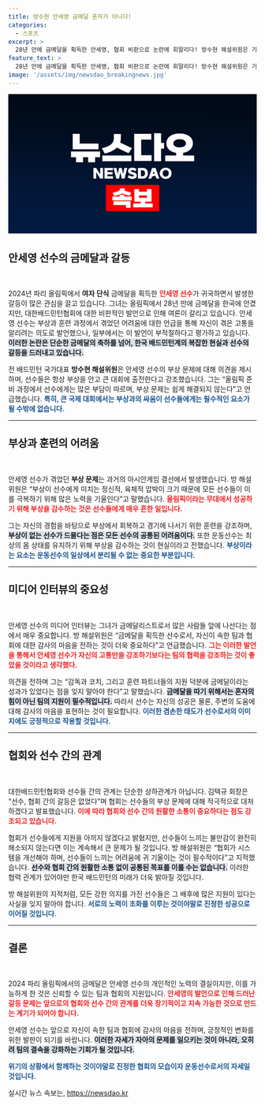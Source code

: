 ```yaml
---
title: 방수현 안세영 금메달 혼자가 아니다!
categories:
  - 스포츠
excerpt: >
  28년 만에 금메달을 획득한 안세영, 협회 비판으로 논란에 휘말리다! 방수현 해설위원은 기자회견 발언에 아쉬움을 드러내며 협회의 지원도 감사해야라고 지적. 금메달의 쾌거를 제대로 누리지 못하는 현실, 그 배경은?
feature_text: >
  28년 만에 금메달을 획득한 안세영, 협회 비판으로 논란에 휘말리다! 방수현 해설위원은 기자회견 발언에 아쉬움을 드러내며 협회의 지원도 감사해야라고 지적. 금메달의 쾌거를 제대로 누리지 못하는 현실, 그 배경은?
image: '/assets/img/newsdao_breakingnews.jpg'
---
```


<p><img src="/assets/img/newsdao_breakingnews.jpg" alt="firstkoreanews 속보" /></p>

<h2 data-ke-size="size26">안세영 선수의 금메달과 갈등</h2>

<p data-ke-size="size16">&nbsp;</p>

<p data-ke-size="size16">2024년 파리 올림픽에서 <b>여자 단식</b> 금메달을 획득한 <b><span style="color: #ee2323;">안세영 선수</span></b>가 귀국하면서 발생한 갈등이 많은 관심을 끌고 있습니다. 그녀는 올림픽에서 28년 만에 금메달을 한국에 안겼지만, 대한배드민턴협회에 대한 비판적인 발언으로 인해 여론이 갈리고 있습니다. 안세영 선수는 부상과 훈련 과정에서 겪었던 어려움에 대한 언급을 통해 자신이 겪은 고통을 알리려는 의도로 발언했으나, 일부에서는 이 발언이 부적절하다고 평가하고 있습니다. <b><span style="background-color: #21538527;">이러한 논란은 단순한 금메달의 축하를 넘어, 한국 배드민턴계의 복잡한 현실과 선수의 갈등을 드러내고 있습니다.</span></b></p>

<p data-ke-size="size16">전 배드민턴 국가대표 <b>방수현 해설위원</b>은 안세영 선수의 부상 문제에 대해 의견을 제시하며, 선수들은 항상 부상을 안고 큰 대회에 출전한다고 강조했습니다. 그는 “올림픽 준비 과정에서 선수에게는 많은 부담이 따르며, 부상 문제는 쉽게 해결되지 않는다”고 언급했습니다. <b><span style="color: #1a5490;">특히, 큰 국제 대회에서는 부상과의 싸움이 선수들에게는 필수적인 요소가 될 수밖에 없습니다.</span></b></p>

<hr>

<h2 data-ke-size="size26">부상과 훈련의 어려움</h2>

<p data-ke-size="size16">&nbsp;</p>

<p data-ke-size="size16">안세영 선수가 겪었던 <b>부상 문제</b>는 과거의 아시안게임 결선에서 발생했습니다. 방 해설위원은 “부상이 선수에게 미치는 정신적, 육체적 압박이 크기 때문에 모든 선수들이 이를 극복하기 위해 많은 노력을 기울인다”고 말했습니다. <b><span style="color: #ee2323;">올림픽이라는 무대에서 성공하기 위해 부상을 감수하는 것은 선수들에게 매우 흔한 일입니다.</span></b></p>

<p data-ke-size="size16">그는 자신의 경험을 바탕으로 부상에서 회복하고 경기에 나서기 위한 훈련을 강조하며, <b><span style="background-color: #21538527;">부상이 없는 선수가 드물다는 점은 모든 선수의 공통된 어려움이다.</span></b> 또한 운동선수는 최상의 몸 상태를 유지하기 위해 부상을 감수하는 것이 현실이라고 전했습니다. <b><span style="color: #1a5490;">부상이라는 요소는 운동선수의 일상에서 분리될 수 없는 중요한 부분입니다.</span></b></p>

<hr>

<h2 data-ke-size="size26">미디어 인터뷰의 중요성</h2>

<p data-ke-size="size16">&nbsp;</p>

<p data-ke-size="size16">안세영 선수의 미디어 인터뷰는 그녀가 금메달리스트로서 많은 사람들 앞에 나선다는 점에서 매우 중요합니다. 방 해설위원은 “금메달을 획득한 선수로서, 자신이 속한 팀과 협회에 대한 감사의 마음을 전하는 것이 더욱 중요하다”고 언급했습니다. <b><span style="color: #ee2323;">그는 이러한 발언을 통해서 안세영 선수가 자신의 고통만을 강조하기보다는 팀의 협력을 강조하는 것이 좋았을 것이라고 생각했다.</span></b></p>

<p data-ke-size="size16">의견을 전하며 그는 “감독과 코치, 그리고 훈련 파트너들의 지원 덕분에 금메달이라는 성과가 있었다는 점을 잊지 말아야 한다”고 말했습니다. <b><span style="background-color: #21538527;">금메달을 따기 위해서는 혼자의 힘이 아닌 팀의 지원이 필수적입니다.</span></b> 따라서 선수는 자신의 성공은 물론, 주변의 도움에 대해 감사의 마음을 표현하는 것이 필요합니다. <b><span style="color: #1a5490;">이러한 겸손한 태도가 선수로서의 이미지에도 긍정적으로 작용할 것입니다.</span></b></p>

<hr>

<h2 data-ke-size="size26">협회와 선수 간의 관계</h2>

<p data-ke-size="size16">&nbsp;</p>

<p data-ke-size="size16">대한배드민턴협회와 선수들 간의 관계는 단순한 상하관계가 아닙니다. 김택규 회장은 “선수, 협회 간의 갈등은 없었다”며 협회는 선수들의 부상 문제에 대해 적극적으로 대처하겠다고 발표했습니다. <b><span style="color: #ee2323;">이에 따라 협회와 선수 간의 원활한 소통이 중요하다는 점도 강조되고 있습니다.</span></b></p>

<p data-ke-size="size16">협회가 선수들에게 지원을 아끼지 않겠다고 밝혔지만, 선수들이 느끼는 불만감이 완전히 해소되지 않는다면 이는 계속해서 큰 문제가 될 것입니다. 방 해설위원은 “협회가 시스템을 개선해야 하며, 선수들이 느끼는 어려움에 귀 기울이는 것이 필수적이다”고 지적했습니다. <b><span style="background-color: #21538527;">선수와 협회 간의 원활한 소통 없이 공통된 목표를 이룰 수는 없습니다.</span></b> 이러한 협력 관계가 있어야만 한국 배드민턴의 미래가 더욱 밝아질 것입니다.</p>

<p></p data-ke-size="size16">방 해설위원의 지적처럼, 모든 강한 의지를 가진 선수들은 그 배후에 많은 지원이 있다는 사실을 잊지 말아야 합니다. <b><span style="color: #1a5490;">서로의 노력이 조화를 이루는 것이야말로 진정한 성공으로 이어질 것입니다.</span></b></p></p>

<hr>

<h2 data-ke-size="size26">결론</h2>

<p data-ke-size="size16">&nbsp;</p>

<p data-ke-size="size16">2024 파리 올림픽에서의 금메달은 안세영 선수의 개인적인 노력의 결실이지만, 이를 가능하게 한 것은 신뢰할 수 있는 팀과 협회의 지원입니다. <b><span style="color: #ee2323;">안세영의 발언으로 인해 드러난 갈등 문제는 앞으로의 협회와 선수 간의 관계를 더욱 장기적이고 지속 가능한 것으로 만드는 계기가 되어야 합니다.</span></b></p>

<p data-ke-size="size16">안세영 선수는 앞으로 자신이 속한 팀과 협회에 감사의 마음을 전하며, 긍정적인 변화를 위한 발판이 되기를 바랍니다. <b><span style="background-color: #21538527;">이러한 자세가 자아의 문제를 일으키는 것이 아니라, 오히려 팀의 결속을 강화하는 기회가 될 것입니다.</span></b></p>

<p data-ke-size="size16"><b><span style="color: #1a5490;">위기의 상황에서 함께하는 것이야말로 진정한 협회의 모습이자 운동선수로서의 자세일 것입니다.</span></b></p>
실시간 뉴스 속보는, <a href="https://newsdao.kr" rel="dofollow">https://newsdao.kr</a>


